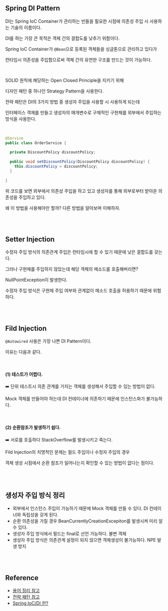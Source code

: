 ## Spring DI Pattern

DI는 Spring IoC Container가 관리하는 빈들을 필요한 시점에 의존성 주입 시 사용하는 기술의 이름이다. 

DI를 하는 가장 큰 목적은 객체 간의 결합도를 낮추기 위함이다. 

Spring IoC Container가 `@Bean`으로 등록된 객체들을 싱글톤으로 관리하고 있다가 

런타임시 의존성을 주입함으로써 객체 간의 유연한 구조를 만드는 것이 가능하다. 

<br />

SOLID 원칙에 해당하는 Open Closed Principle을 지키기 위해 

디자인 패턴 중 하나인 Strategy Pattern을 사용한다. 

전략 패턴은 DI의 3가지 방법 중 생성자 주입을 사용할 시 사용하게 되는데 

인터페이스 객체를 만들고 생성자의 매개변수로 구체적인 구현체를 외부에서 주입하는 방식을 사용한다. 

<br /> 

```java
@Service
public class OrderService {
 
  private DiscountPolicy discountPolicy;
 
  public void setDiscountPolicy(DiscountPolicy discountPolicy) {
  	this.discountPolicy = discountPolicy;
  }
  
}
```

위 코드를 보면 외부에서 의존성 주입을 하고 있고 생성자를 통해 외부로부터 받아온 의존성을 주입하고 있다. 

왜 이 방법을 사용해야만 할까? 다른 방법을 알아보며 이해하자. 

<br />
<br />

## Setter Injection
수정자 주입 방식의 의존관계 주입은 런타임시에 할 수 있기 때문에 낮은 결합도를 갖는다.

그러나 구현체를 주입하지 않았는데 해당 객체의 메소드를 호출해버리면?

NullPointException이 발생한다. 

수정자 주입 방식은 구현체 주입 여부와 관계없이 메소드 호출을 허용하기 때문에 위험하다. 

<br />
<br />

## Fild Injection
`@Autowired` 사용은 가장 나쁜 DI Pattern이다. 

이유는 다음과 같다. 

<br />

#### (1) 테스트가 어렵다.  

➡️ 단위 테스트시 의존 관계를 가지는 객체를 생성해서 주입할 수 있는 방법이 없다.

Mock 객체를 만들어야 하는데 DI 컨테이너에 의존하기 때문에 인스턴스화가 불가능하다. 

<br />

#### (2) 순환참조가 발생하기 쉽다.
 
➡️ 서로를 호출하다 StackOverflow를 발생시키고 죽는다. 

Fild Injection의 치명적인 문제는 필드 주입이나 수정자 주입의 경우 

객체 생성 시점에서 순환 참조가 일어나는지 확인할 수 있는 방법이 없다는 점이다.

<br />
<br />


## 생성자 주입 방식 정리 

* 외부에서 인스턴스 주입이 가능하기 때문에 Mock 객체를 만들 수 있다. DI 컨테이너와 독립성을 갖게 된다.      
* 순환 의존성을 가질 경우 BeanCurrentlyCreationExcepiton를 발생시켜 미리 알 수 있다.    
* 생성자 주입 방식에서 필드는 final로 선언 가능하다. 불변 객체           
* 생성자 주입 방식은 의존관계 설정이 되지 않으면 객체생성이 불가능하다. NPE 발생 방지       

<br />
<br />

## Reference
* [용어 정리 참고](https://hyerin6.github.io/2020-01-31/spring-DI-IoC/)
* [전략 패턴 참고](https://hyerin6.github.io/2020-06-13/template/)
* [Spring IoC/DI 란?](https://hyerin6.github.io/2021-10-06/ioc-di/)

<br />
